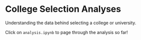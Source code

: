 # College Selection Analyses

Understanding the data behind selecting a college or university.

Click on `analysis.ipynb` to page through the analysis so far!
